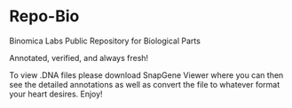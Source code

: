 Repo-Bio
========

Binomica Labs Public Repository for Biological Parts 

Annotated, verified, and always fresh!

To view .DNA files please download SnapGene Viewer where you can then see the detailed annotations as well as convert the file to whatever format your heart desires. Enjoy!
